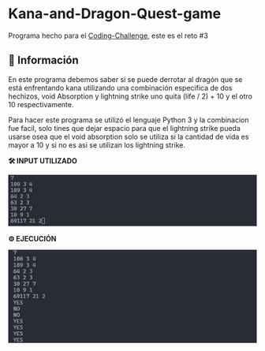 # Kana-and-Dragon-Quest-game
Programa hecho para el [Coding-Challenge](https://github.com/IkarosKurtz/Coding-Challenge), este es el reto #3

## 📢 Información
En este programa debemos saber si se puede derrotar al dragón que se está enfrentando kana utilizando una combinación especifica de dos hechizos, void Absorption y lightning strike uno quita (life / 2) + 10 y el otro 10 respectivamente.

Para hacer este programa se utilizó el lenguaje Python 3 y la combinacion fue facil, solo tines que dejar espacio para que el lightning strike pueda usarse osea que el void absorption solo se utiliza si la cantidad de vida es mayor a 10 y si no es asi se utilizan los lightning strike.

**🛠 INPUT UTILIZADO**

![Input](https://github.com/IkarosKurtz/Kana-and-Dragon-Quest-game/blob/Master/Input.png)

**⚙ EJECUCIÓN**

![Ejecucion](https://github.com/IkarosKurtz/Kana-and-Dragon-Quest-game/blob/Master/Output.png)
